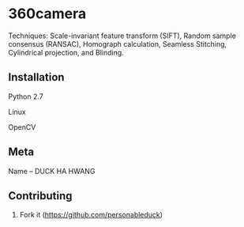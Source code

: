 # 360camera

Techniques: Scale-invariant feature transform (SIFT), Random sample consensus (RANSAC), Homograph calculation, Seamless Stitching, Cylindrical projection, and Blinding.

## Installation

Python 2.7

Linux

OpenCV


## Meta

Name – DUCK HA HWANG

## Contributing

1. Fork it (<https://github.com/personableduck>)
